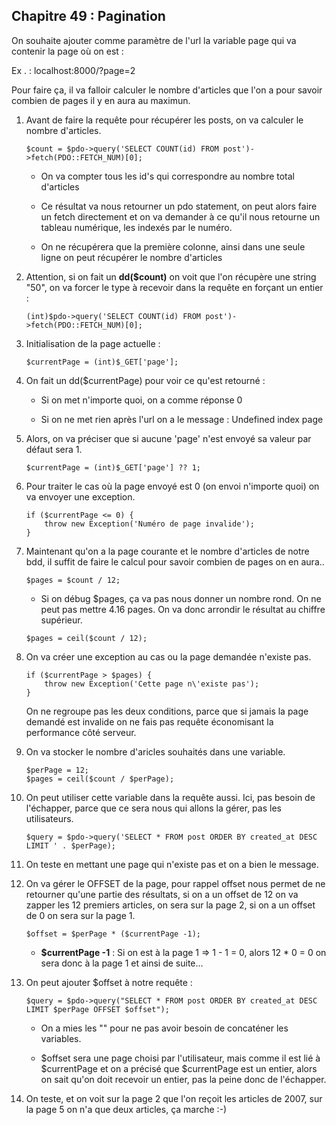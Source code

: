 ## Chapitre 49 : Pagination

On souhaite ajouter comme paramètre de l'url la variable page qui va contenir la page où on est :

Ex . : localhost:8000/?page=2

Pour faire ça, il va falloir calculer le nombre d'articles que l'on a pour savoir combien de pages il y en aura au maximun.

1. Avant de faire la requête pour récupérer les posts, on va calculer le nombre d'articles.

    ```
    $count = $pdo->query('SELECT COUNT(id) FROM post')->fetch(PDO::FETCH_NUM)[0];
    ```

    - On va compter tous les id's qui correspondre au nombre total d'articles

    - Ce résultat va nous retourner un pdo statement, on peut alors faire un fetch directement et on va demander à ce qu'il nous retourne un tableau numérique, les indexés par le numéro.

    - On ne récupérera que la première colonne, ainsi dans une seule ligne on peut récupérer le nombre d'articles

2. Attention, si on fait un **dd($count)** on voit que l'on récupère une string "50", on va forcer le type à recevoir dans la requête en forçant un entier :

    ```
    (int)$pdo->query('SELECT COUNT(id) FROM post')->fetch(PDO::FETCH_NUM)[0];
    ```
3. Initialisation de la page actuelle :

    ```
    $currentPage = (int)$_GET['page'];
    ```

4. On fait un dd($currentPage) pour voir ce qu'est retourné :

    - Si on met n'importe quoi, on a comme réponse 0

    - Si on ne met rien après l'url on a le message : Undefined index page

5. Alors, on va préciser que si aucune 'page' n'est envoyé sa valeur par défaut sera 1.

    ```
    $currentPage = (int)$_GET['page'] ?? 1;
    ```

6. Pour traiter le cas où la page envoyé est 0 (on envoi n'importe quoi) on va envoyer une exception.

    ```
    if ($currentPage <= 0) {
        throw new Exception('Numéro de page invalide');
    }
    ```

7. Maintenant qu'on a la page courante et le nombre d'articles de notre bdd, il suffit de faire le calcul pour savoir combien de pages on en aura..

    ```
    $pages = $count / 12;
    ```

    - Si on débug $pages, ça va pas nous donner un nombre rond. On ne peut pas mettre 4.16 pages. On va donc arrondir le résultat au chiffre supérieur.

    ```
    $pages = ceil($count / 12);
    ```

8. On va créer une exception au cas ou la page demandée n'existe pas.

    ```
    if ($currentPage > $pages) {
        throw new Exception('Cette page n\'existe pas');
    }
    ```

    On ne regroupe pas les deux conditions, parce que si jamais la page demandé est invalide on ne fais pas requête économisant la performance côté serveur.

9. On va stocker le nombre d'aricles souhaités dans une variable.

    ```
    $perPage = 12;
    $pages = ceil($count / $perPage);
    ```

10. On peut utiliser cette variable dans la requête aussi. Ici, pas besoin de l'échapper, parce que ce sera nous qui allons la gérer, pas les utilisateurs.

    ```
    $query = $pdo->query('SELECT * FROM post ORDER BY created_at DESC LIMIT ' . $perPage);
    ```

11. On teste en mettant une page qui n'existe pas et on a bien le message.


12. On va gérer le OFFSET de la page, pour rappel offset nous permet de ne retourner qu'une partie des résultats, si on a un offset de 12 on va zapper les 12 premiers articles, on sera sur la page 2, si on a un offset de 0 on sera sur la page 1.

    ```
    $offset = $perPage * ($currentPage -1);
    ```

    - **$currentPage -1** : Si on est à la page 1 => 1 - 1 = 0, alors 12 * 0 = 0 on sera donc à la page 1 et ainsi de suite...

13. On peut ajouter $offset à notre requête :

    ```
    $query = $pdo->query("SELECT * FROM post ORDER BY created_at DESC LIMIT $perPage OFFSET $offset");
    ```

    - On a mies les "" pour ne pas avoir besoin de concaténer les variables.

    - $offset sera une page choisi par l'utilisateur, mais comme il est lié à $currentPage et on a précisé que $currentPage est un entier, alors on sait qu'on doit recevoir un entier, pas la peine donc de l'échapper.

14. On teste, et on voit sur la page 2 que l'on reçoit les articles de 2007, sur la page 5 on n'a que deux articles, ça marche :-)



